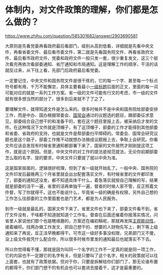 # 体制内，对文件政策的理解，你们都是怎么做的？

https://www.zhihu.com/question/585301682/answer/2903690581

大原则是先看党委再看政府最后看部门，级别从高到低看，详细就是先看中央文件，再看省委文件、最后看市委文件，第二就是先看国务院文件、再看省政府文件、最后看市政府文件，党委和政府文件一般只发一套，很少重复发文，这三个层次看完再依次看部委通知、省厅通知和市局通知。这是理解工作的顺序，干活的话就反过来，从下往上看，先部门后政府最后看党委。

一定要记住，中央文件和国务院文件是很干练的，它的每一个字、甚至每一个标点符号都有用，千万不能懈怠，具体主要看最小[一级标题](https://www.zhihu.com/search?q=%E4%B8%80%E7%BA%A7%E6%A0%87%E9%A2%98&search_source=Entity&hybrid_search_source=Entity&hybrid_search_extra=%7B%22sourceType%22%3A%22answer%22%2C%22sourceId%22%3A2903690581%7D)后面的正文，里面的每一词可能对应的就是一系列工作方案。省一级的文件可能有行文的考虑，市一级的文件就有很多想当然的部分了，很多到后来就不了了之了。

要理解文件，就得知道文件是怎么来的。很多时候并不是中央和国务院给部委安排工作，而是中办、国办根据常委会、[国常会](https://www.zhihu.com/search?q=%E5%9B%BD%E5%B8%B8%E4%BC%9A&search_source=Entity&hybrid_search_source=Entity&hybrid_search_extra=%7B%22sourceType%22%3A%22answer%22%2C%22sourceId%22%3A2903690581%7D)通过的议题选的题目，跟部委征求意见，部委结合自己想干的和准备干的，套在这个题目里报上去，被采纳后才发的文件。在这种情况下文件就是顶帽子，有了这顶帽子，部委的工作才能得到其他部委和省委、省政府的支持，也就是文件是帮部委扫平障碍的。常委会、国常会研究议题也是这个路子，部委工作推不动就想办法做成议题报上去，争取上会研究。你看文件应该会发现有时候省里通知都部署下来了，国家的文件居然才刚刚提这项工作，就是这个原因。但是，中央文件的对工作的提法是规范提法，无论你前期部委怎么取的名字、提的要求，中央文件只要提了就以中央为准。

这是国家层面的，逻辑很好梳理，但到了省一级就开始乱了。一般中央、国务院的文件印发后最晚两三个月省里就会出台配套落实文件，有时候省里的文件都印发了，部委的通知还没发，都不知道具体干什么，着急落实就按自己理解的写，结果就是部委的活干一遍，省里的活再单独干一遍，督查的时候人家不管，反正照着文件督，写了你就得干。这也不能说什么，毕竟省一级的确是有权限，另外自己想的工作怎么往部委的工作里面套也是门艺术，都是为人民服务。

到市一级就是最乱的，国家文件下来了、省里文件也下来了，部委文件看不到，省厅文件没有，干啥都不知道就知道个工作名，督查在后面还催着你报落实情况，问省里人家说他们那个也是瞎琢磨的，方案还在编初稿呢，那就再发挥[主观能动性](https://www.zhihu.com/search?q=%E4%B8%BB%E8%A7%82%E8%83%BD%E5%8A%A8%E6%80%A7&search_source=Entity&hybrid_search_source=Entity&hybrid_search_extra=%7B%22sourceType%22%3A%22answer%22%2C%22sourceId%22%3A2903690581%7D)，接着编呗。找两办做工作发文，把自己想干的、想要的人财物先写上，剩下等上级通知来了再说，反正活早晚都得干。可市这一级好多事没权限，兄弟部门又不傻，没上级文件我凭什么配合你，所以很多时候市里发的通知最后也就落实不下去。

所以你觉得看不懂，那就是因为叫同一个名字的工作不一定真的就是同一项工作，它的内容也不一定跟它的名字有关，但是只要叫了这个名字，相关的政策就可以往上面套，也就有了政策依据。但对于你，只要是拆解给你们部门了，那无论谁布置的都得干，你们部门想干的有机会也可以套进去接着干，这才是最重要的。